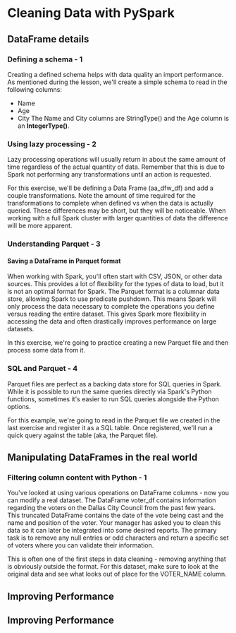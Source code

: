 # Cleaning Data with PySpark

## DataFrame details

### Defining a schema - 1

Creating a defined schema helps with data quality an import performance. As mentioned during the lesson, we'll create a simple schema to read in the following columns:

- Name
- Age
- City
The Name and City columns are StringType() and the Age column is an **IntegerType()**.

### Using lazy processing - 2

Lazy processing operations will usually return in about the same amount of time regardless of the actual quantity of data. Remember that this is due to Spark not performing any transformations until an action is requested.

For this exercise, we'll be defining a Data Frame (aa_dfw_df) and add a couple transformations. Note the amount of time required for the transformations to complete when defined vs when the data is actually queried. These differences may be short, but they will be noticeable. When working with a full Spark cluster with larger quantities of data the difference will be more apparent.

### Understanding Parquet - 3
#### Saving a DataFrame in Parquet format

When working with Spark, you'll often start with CSV, JSON, or other data sources. This provides a lot of flexibility for the types of data to load, but it is not an optimal format for Spark. The Parquet format is a columnar data store, allowing Spark to use predicate pushdown. This means Spark will only process the data necessary to complete the operations you define versus reading the entire dataset. This gives Spark more flexibility in accessing the data and often drastically improves performance on large datasets.

In this exercise, we're going to practice creating a new Parquet file and then process some data from it.

### SQL and Parquet - 4

Parquet files are perfect as a backing data store for SQL queries in Spark. While it is possible to run the same queries directly via Spark's Python functions, sometimes it's easier to run SQL queries alongside the Python options.

For this example, we're going to read in the Parquet file we created in the last exercise and register it as a SQL table. Once registered, we'll run a quick query against the table (aka, the Parquet file).


## Manipulating DataFrames in the real world

### Filtering column content with Python - 1

You've looked at using various operations on DataFrame columns - now you can modify a real dataset. The DataFrame voter_df contains information regarding the voters on the Dallas City Council from the past few years. This truncated DataFrame contains the date of the vote being cast and the name and position of the voter. Your manager has asked you to clean this data so it can later be integrated into some desired reports. The primary task is to remove any null entries or odd characters and return a specific set of voters where you can validate their information.

This is often one of the first steps in data cleaning - removing anything that is obviously outside the format. For this dataset, make sure to look at the original data and see what looks out of place for the VOTER_NAME column.


## Improving Performance

## Improving Performance